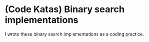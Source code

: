 # (Code Katas) Binary search implementations
I wrote these binary search implementations as a coding practice.